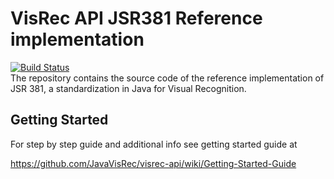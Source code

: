 # VisRec API JSR381 Reference implementation 
[![Build Status](https://travis-ci.com/JavaVisRec/visrec-ri.svg?branch=master)](https://travis-ci.com/JavaVisRec/visrec-ri)    
The repository contains the source code of the reference implementation of JSR 381, 
a standardization in Java for Visual Recognition.


## Getting Started
For step by step guide and additional info see getting started guide at

https://github.com/JavaVisRec/visrec-api/wiki/Getting-Started-Guide
